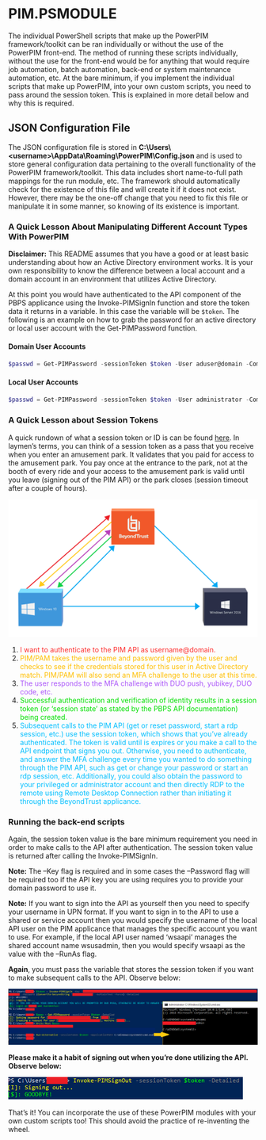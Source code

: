 # PIM.PSMODULE

The individual PowerShell scripts that make up the PowerPIM framework/toolkit can be ran individually or without the use of the PowerPIM front-end. The method of running these scripts individually, without the use for the front-end would be for anything that would require job automation, batch automation, back-end or system maintenance automation, etc. At the bare minimum, if you implement the individual scripts that make up PowerPIM, into your own custom scripts, you need to pass around the session token. This is explained in more detail below and why this is required.

## JSON Configuration File

The JSON configuration file is stored in **C:\Users\\<username\>\AppData\Roaming\PowerPIM\\Config.json** and is used to store general configuration data pertaining to the overall functionality of the PowerPIM framework/toolkit. This data includes short name-to-full path mappings for the run module, etc. The framework should automatically check for the existence of this file and will create it if it does not exist. However, there may be the one-off change that you need to fix this file or manipulate it in some manner, so knowing of its existence is important.

### A Quick Lesson About Manipulating Different Account Types With PowerPIM

**Disclaimer:** This README assumes that you have a good or at least basic understanding about how an Active Directory environment works. It is your own responsibility to know the difference between a local account and a domain account in an environment that utilizes Active Directory.

At this point you would have authenticated to the API component of the PBPS applicance using the Invoke-PIMSignIn function and store the token data it returns in a variable. In this case the variable will be `$token`. The following is an example on how to grab the password for an active directory or local user account with the Get-PIMPassword function.

#### Domain User Accounts

```powershell
$passwd = Get-PIMPassword -sessionToken $token -User aduser@domain -ComputerName hostname;
```

#### Local User Accounts

```powershell
$passwd = Get-PIMPassword -sessionToken $token -User administrator -ComputerName hostname;
```

### A Quick Lesson about Session Tokens

A quick rundown of what a session token or ID is can be found [here](https://en.wikipedia.org/wiki/Session_ID). In laymen’s terms, you can think of a session token as a pass that you receive when you enter an amusement park. It validates that you paid for access to the amusement park. You pay once at the entrance to the park, not at the booth of every ride and your access to the amusement park is valid until you leave (signing out of the PIM API) or the park closes (session timeout after a couple of hours).

![PIM Session Token Creation](btpbps_token_negotiation.png)

1. <span style="color:#FE2E2E"> I want to authenticate to the PIM API as username@domain. </span>
2. <span style="color:#FFBF00"> PIM/PAM takes the username and password given by the user and checks to see if the credentials stored for this user in Active Directory match. PIM/PAM will also send an MFA challenge to the user at this time. </span>
3. <span style="color:#AC58FA"> The user responds to the MFA challenge with DUO push, yubikey, DUO code, etc. </span>
4. <span style="color:#01DF01"> Successful authentication and verification of identity results in a session token (or ‘session state’ as stated by the PBPS API documentation) being created. </span>
5. <span style="color:#00BFFF">Subsequent calls to the PIM API (get or reset password, start a rdp session, etc.) use the session token, which shows that you’ve already authenticated. The token is valid until is expires or you make a call to the API endpoint that signs you out. Otherwise, you need to authenticate, and answer the MFA challenge every time you wanted to do something through the PIM API, such as get or change your password or start an rdp session, etc. Additionally, you could also obtain the password to your privileged or administrator account and then directly RDP to the remote using Remote Desktop Connection rather than initiating it through the BeyondTrust applicance.</span>

### Running the back-end scripts

Again, the session token value is the bare minimum requirement you need in order to make calls to the API after authentication. The session token value is returned after calling the Invoke-PIMSignIn.

**Note:** The –Key flag is required and in some cases the –Password flag will be required too if the API key you are using requires you to provide your domain password to use it.

**Note:** If you want to sign into the API as yourself then you need to specify your username in UPN format. If you want to sign in to the API to use a shared or service account then you would specify the username of the local API user on the PIM applicance that manages the specific account you want to use. For example, if the local API user named ‘wsaapi’ manages the shared account name wsusadmin, then you would specify wsaapi as the value with the –RunAs flag.

**Again**, you must pass the variable that stores the session token if you want to make subsequent calls to the API. Observe below:

![SubsequentActions](be_calls.PNG)

**Please make it a habit of signing out when you’re done utilizing the API. Observe below:**

![PIMSignOut](be_signout.PNG)

That’s it! You can incorporate the use of these PowerPIM modules with your own custom scripts too! This should avoid the practice of re-inventing the wheel.
